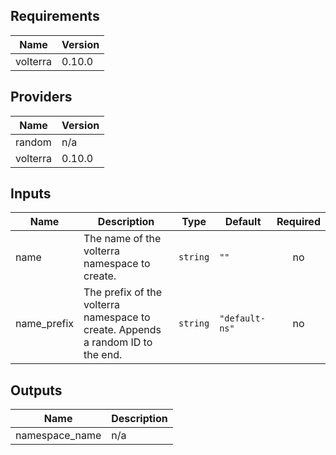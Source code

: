 ## Requirements

| Name | Version |
|------|---------|
| volterra | 0.10.0 |

## Providers

| Name | Version |
|------|---------|
| random | n/a |
| volterra | 0.10.0 |

## Inputs

| Name | Description | Type | Default | Required |
|------|-------------|------|---------|:--------:|
| name | The name of the volterra namespace to create. | `string` | `""` | no |
| name\_prefix | The prefix of the volterra namespace to create. Appends a random ID to the end. | `string` | `"default-ns"` | no |

## Outputs

| Name | Description |
|------|-------------|
| namespace\_name | n/a |

